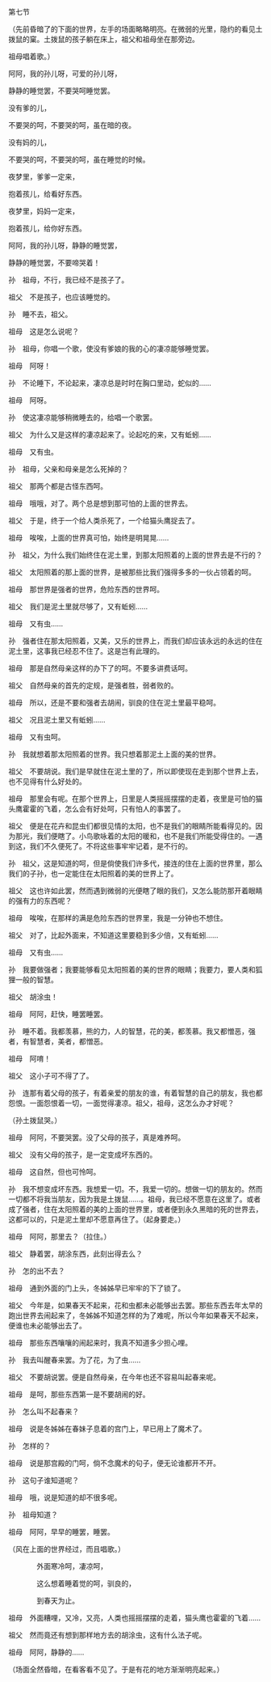 第七节

  

（先前昏暗了的下面的世界，左手的场面略略明亮。在微弱的光里，隐约的看见土拨鼠的窠。土拨鼠的孩子躺在床上，祖父和祖母坐在那旁边。

祖母唱着歌。）

  

阿阿，我的孙儿呀，可爱的孙儿呀，

静静的睡觉罢，不要哭呵睡觉罢。

没有爹的儿，

不要哭的呵，不要哭的呵，虽在暗的夜。

没有妈的儿，

不要哭的呵，不要哭的呵，虽在睡觉的时候。

夜梦里，爹爹一定来，

抱着孩儿，给看好东西。

夜梦里，妈妈一定来，

抱着孩儿，给你好东西。

阿阿，我的孙儿呀，静静的睡觉罢，

静静的睡觉罢，不要啼哭着！

  

孙　祖母，不行，我已经不是孩子了。

祖父　不是孩子，也应该睡觉的。

孙　睡不去，祖父。

祖母　这是怎么说呢？

孙　祖母，你唱一个歌，使没有爹娘的我的心的凄凉能够睡觉罢。

祖母　阿呀！　　　

孙　不论睡下，不论起来，凄凉总是时时在胸口里动，蛇似的……

祖母　阿呀。

孙　使这凄凉能够稍微睡去的，给唱一个歌罢。

祖父　为什么又是这样的凄凉起来了。论起吃的来，又有蚯蚓……

祖母　又有虫。

孙　祖母，父亲和母亲是怎么死掉的？

祖父　那两个都是古怪东西呵。

祖母　哦哦，对了。两个总是想到那可怕的上面的世界去。

祖父　于是，终于一个给人类杀死了，一个给猫头鹰捉去了。

祖母　唉唉，上面的世界真可怕，始终是明晃晃……

孙　祖父，为什么我们始终住在泥土里，到那太阳照着的上面的世界去是不行的？

祖父　太阳照着的那上面的世界，是被那些比我们强得多多的一伙占领着的呵。

祖母　那世界是强者的世界，危险东西的世界呵。

祖父　我们是泥土里就尽够了，又有蚯蚓……

祖母　又有虫……

孙　强者住在那太阳照着，又美，又乐的世界上，而我们却应该永远的永远的住在泥土里，这事我已经忍不住了。这是岂有此理的。

祖母　那是自然母亲这样的办下了的呵。不要多讲费话呵。

祖父　自然母亲的首先的定规，是强者胜，弱者败的。

祖母　所以，还是不要和强者去胡闹，驯良的住在泥土里最平稳呵。

祖父　况且泥土里又有蚯蚓……

祖母　又有虫呵。

孙　我就想着那太阳照着的世界。我只想着那泥土上面的美的世界。

祖父　不要胡说。我们是早就住在泥土里的了，所以即使现在走到那个世界上去，也不见得有什么好处的。

祖母　那里会有呢。在那个世界上，日里是人类摇摇摆摆的走着，夜里是可怕的猫头鹰霍霍的飞着，怎么会有好处呵，只有怕人的事罢了。

祖父　便是在花卉和昆虫们都很见情的太阳，也不是我们的眼睛所能看得见的。因为那光，我们便瞎了。小鸟歌咏着的太阳的暖和，也不是我们所能受得住的。一遇到这，我们不久便死了。不将这些事牢牢记着，是不行的。

孙　祖父，这是知道的呵，但是倘使我们许多代，接连的住在上面的世界里，那么我们的子孙，也一定能住在太阳照着的美的世界上了。

祖父　这也许如此罢，然而遇到微弱的光便瞎了眼的我们，又怎么能防那开着眼睛的强有力的东西呢？

祖母　唉唉，在那样的满是危险东西的世界里，我是一分钟也不想住。

祖父　对了，比起外面来，不知道这里要稳到多少倍，又有蚯蚓……

祖母　又有虫……

孙　我要做强者；我要能够看见太阳照着的美的世界的眼睛；我要力，要人类和狐狸一般的智慧。

祖父　胡涂虫！

祖母　阿阿，赶快，睡罢睡罢。

孙　睡不着。我都羡慕，熊的力，人的智慧，花的美，都羡慕。我又都憎恶，强者，有智慧者，美者，都憎恶。

祖母　阿唷！

祖父　这小子可不得了了。

孙　连那有着父母的孩子，有着亲爱的朋友的谁，有着智慧的自己的朋友，我也都怨恨。一面怨恨着一切，一面觉得凄凉。祖父，祖母，这怎么办才好呢？

（孙土拨鼠哭。）

祖母　阿阿，不要哭罢。没了父母的孩子，真是难养呵。

祖父　没有父母的孩子，是一定变成坏东西的。

祖母　这自然，但也可怜呵。

孙　我不想变成坏东西。我想爱一切。不，我爱一切的。想做一切的朋友的。然而一切都不将我当朋友，因为我是土拨鼠……。祖母，我已经不愿意在这里了。或者成了强者，住在太阳照着的美的上面的世界里，或者便到永久黑暗的死的世界去，这都可以的，只是泥土里却不愿意再住了。（起身要走。）

祖母　阿阿，那里去？（拉住。）

祖父　静着罢，胡涂东西，此刻出得去么？

孙　怎的出不去？

祖母　通到外面的门上头，冬姊姊早已牢牢的下了锁了。

祖父　今年是，如果春天不起来，花和虫都未必能够出去罢。那些东西去年太早的跑出世界去闹起来了，冬姊姊不知道怎样的为了难呢，所以今年如果春天不起来，便谁也未必能够出去了。

祖母　那些东西嚷嚷的闹起来时，我真不知道多少担心哩。

孙　我去叫醒春来罢。为了花，为了虫……

祖父　不要胡说罢。便是自然母亲，在今年也还不容易叫起春来呢。

祖母　是呵，那些东西第一是不要胡闹的好。

孙　怎么叫不起春来？

祖母　说是冬姊姊在春妹子息着的宫门上，早已用上了魔术了。

孙　怎样的？

祖母　说是那宫殿的门呵，倘不念魔术的句子，便无论谁都开不开。

孙　这句子谁知道呢？

祖母　哦，说是知道的却不很多呢。

孙　祖母知道？

祖母　阿阿，早早的睡罢，睡罢。

（风在上面的世界经过，而且唱歌。）

  

　　　　外面寒冷呵，凄凉呵，

　　　　这么想着睡着觉的呵，驯良的，

　　　　到春天为止。

  

祖母　外面糟哩，又冷，又亮，人类也摇摇摆摆的走着，猫头鹰也霍霍的飞着……

祖父　然而竟还有想到那样地方去的胡涂虫，这有什么法子呢。

祖母　阿阿，静静的……

（场面全然昏暗，在看客看不见了。于是有花的地方渐渐明亮起来。）